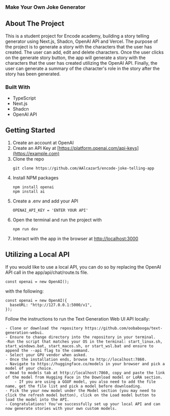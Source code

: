 
### Make Your Own Joke Generator ###

## About The Project
This is a student project for Encode academy, building a story telling generator using Next.js, Shadcn, OpenAI API and Vercel. The purpose of the project is to generate a story with the characters that the user has created. The user can add, edit and delete characters. Once the user clicks on the generate story button, the app will generate a story with the characters that the user has created utilizing the OpenAI API. Finally, the user can generate a summary of the character's role in the story after the story has been generated.


### Built With
- TypeScript
- Next.js
- Shadcn
- OpenAI API

## Getting Started
1. Create an account at OpenAI
2. Create an API Key at [https://platform.openai.com/api-keys](https://example.com)
3. Clone the repo
   ```
   git clone https://github.com/AAlcazar5/encode-joke-telling-app
   ```
4. Install NPM packages
   ```
   npm install openai
   npm install ai
   ```
5. Create a .env and add your API
   ```
   OPENAI_API_KEY = 'ENTER YOUR API'
   ```
6. Open the terminal and run the project with 
   ```
   npm run dev
   ```
7. Interact with the app in the browser at [http://localhost:3000](http://localhost:3000)

## Utilizing a Local API

If you would like to use a local API, you can do so by replacing the OpenAI API call in the app/api/chat/route.ts file. 

```
const openai = new OpenAI();
```
with the following:

```
const openai = new OpenAI({
  baseURL: "http://127.0.0.1:5000/v1",
});
```

Follow the instructions to run the Text Generation Web UI API locally: 

    - Clone or download the repository https://github.com/oobabooga/text-generation-webui.
    - Ensure to change directory into the repository in your terminal.
    -Run the script that matches your OS in the terminal: start_linux.sh, start_windows.bat, start_macos.sh, or start_wsl.bat and ensure to append the --api flag to the command.
    - Select your GPU vendor when asked.
    - Once the installation ends, browse to http://localhost:7860.
    - Navigate to https://huggingface.co/models in your browser and pick a model of your choice.
    - Head to models tab at http://localhost:7860, copy and paste the link of the model from Hugging Face in the Download model or LoRA section. 
        - If you are using a GGUF model, you also need to add the file name, get the file list and pick a model before downloading.
    - Pick the your new model under the Model section (you may need to click the refresh model button), click on the Load model button to load the model into the API.
    - Congratulations! You've successfully set up your local API and can now generate stories with your own custom models.



